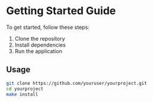 # Getting Started Guide

To get started, follow these steps:

1. Clone the repository
2. Install dependencies
3. Run the application

## Usage

```bash
git clone https://github.com/youruser/yourproject.git
cd yourproject
make install
